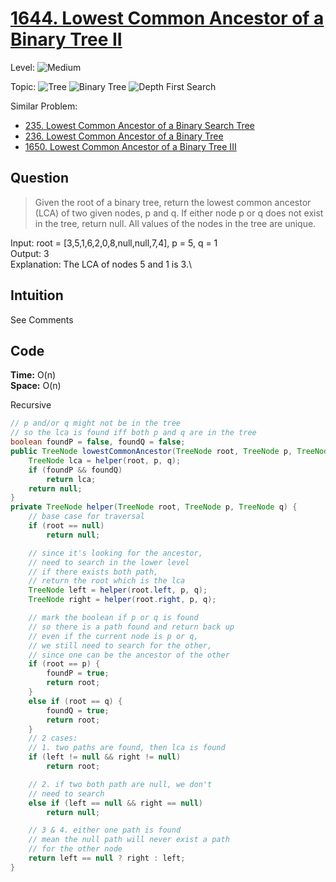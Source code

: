 # [1644. Lowest Common Ancestor of a Binary Tree II](https://leetcode.com/problems/lowest-common-ancestor-of-a-binary-tree-ii/)

Level:
![Medium](https://img.shields.io/badge/-Medium-ff8000)

Topic:
![Tree](https://img.shields.io/badge/-Tree-70db70)
![Binary Tree](https://img.shields.io/badge/-Binary_Tree-5cd65c)
![Depth First Search](https://img.shields.io/badge/-Depth_First_Search-47d147)

Similar Problem:

- [235. Lowest Common Ancestor of a Binary Search Tree](0235.md)
- [236. Lowest Common Ancestor of a Binary Tree](0236.md)
- [1650. Lowest Common Ancestor of a Binary Tree III](1650.md)

## Question

> Given the root of a binary tree, return the lowest common ancestor (LCA) of two given nodes, p and q. If either node p or q does not exist in the tree, return null. All values of the nodes in the tree are unique.

Input: root = [3,5,1,6,2,0,8,null,null,7,4], p = 5, q = 1 \
Output: 3 \
Explanation: The LCA of nodes 5 and 1 is 3.\

## Intuition

See Comments

## Code

**Time:** O(n) \
**Space:** O(n)

Recursive

```java
// p and/or q might not be in the tree
// so the lca is found iff both p and q are in the tree
boolean foundP = false, foundQ = false;
public TreeNode lowestCommonAncestor(TreeNode root, TreeNode p, TreeNode q) {
    TreeNode lca = helper(root, p, q);
    if (foundP && foundQ)
        return lca;
    return null;
}
private TreeNode helper(TreeNode root, TreeNode p, TreeNode q) {
    // base case for traversal
    if (root == null)
        return null;

    // since it's looking for the ancestor,
    // need to search in the lower level
    // if there exists both path,
    // return the root which is the lca
    TreeNode left = helper(root.left, p, q);
    TreeNode right = helper(root.right, p, q);

    // mark the boolean if p or q is found
    // so there is a path found and return back up
    // even if the current node is p or q,
    // we still need to search for the other,
    // since one can be the ancestor of the other
    if (root == p) {
        foundP = true;
        return root;
    }
    else if (root == q) {
        foundQ = true;
        return root;
    }
    // 2 cases:
    // 1. two paths are found, then lca is found
    if (left != null && right != null)
        return root;

    // 2. if two both path are null, we don't
    // need to search
    else if (left == null && right == null)
        return null;

    // 3 & 4. either one path is found
    // mean the null path will never exist a path
    // for the other node
    return left == null ? right : left;
}
```
